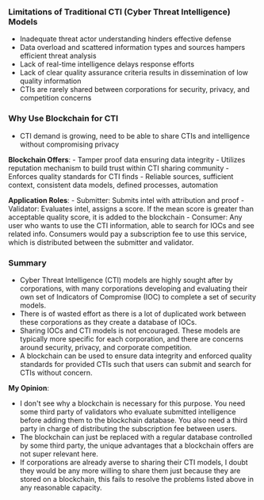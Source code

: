 ### Limitations of Traditional CTI (Cyber Threat Intelligence) Models
 - Inadequate threat actor understanding hinders effective defense
 - Data overload and scattered information types and sources hampers efficient threat analysis
 - Lack of real-time intelligence delays response efforts
 - Lack of clear quality assurance criteria results in dissemination of low quality information
 - CTIs are rarely shared between corporations for security, privacy, and competition concerns

### Why Use Blockchain for CTI
 - CTI demand is growing, need to be able to share CTIs and intelligence without compromising privacy

**Blockchain Offers**:
	 - Tamper proof data ensuring data integrity
	 - Utilizes reputation mechanism to build trust within CTI sharing community
	 - Enforces quality standards for CTI finds
	 - Reliable sources, sufficient context, consistent data models, defined processes, automation

**Application Roles**:
	 - Submitter: Submits intel with attribution and proof
	 - Validator: Evaluates intel, assigns a score. If the mean score is greater than acceptable quality score, it is added to the blockchain
	 - Consumer: Any user who wants to use the CTI information, able to search for IOCs and see related info. Consumers would pay a subscription fee to use this service, which is distributed between the submitter and validator.

### Summary
 - Cyber Threat Intelligence (CTI) models are highly sought after by corporations, with many corporations developing and evaluating their own set of Indicators of Compromise (IOC) to complete a set of security models.
 - There is of wasted effort as there is a lot of duplicated work between these corporations as they create a database of IOCs.
 - Sharing IOCs and CTI models is not encouraged. These models are typically more specific for each corporation, and there are concerns around security, privacy, and corporate competition.
 - A blockchain can be used to ensure data integrity and enforced quality standards for provided CTIs such that users can submit and search for CTIs without concern.

**My Opinion**:
 - I don't see why a blockchain is necessary for this purpose. You need some third party of validators who evaluate submitted intelligence before adding them to the blockchain database. You also need a third party in charge of distributing the subscription fee between users.
 - The blockchain can just be replaced with a regular database controlled by some third party, the unique advantages that a blockchain offers are not super relevant here.
 - If corporations are already averse to sharing their CTI models, I doubt they would be any more willing to share them just because they are stored on a blockchain, this fails to resolve the problems listed above in any reasonable capacity.
